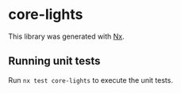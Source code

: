 # core-lights

This library was generated with [Nx](https://nx.dev).

## Running unit tests

Run `nx test core-lights` to execute the unit tests.
